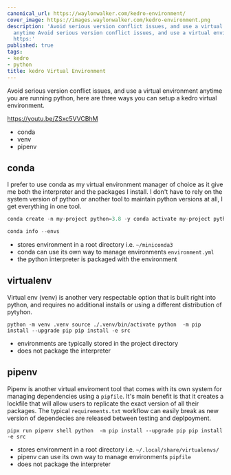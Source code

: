 ```yaml
---
canonical_url: https://waylonwalker.com/kedro-environment/
cover_image: https://images.waylonwalker.com/kedro-environment.png
description: 'Avoid serious version conflict issues, and use a virtual environment
  anytime Avoid serious version conflict issues, and use a virtual environment anytime
  https:'
published: true
tags:
- kedro
- python
title: kedro Virtual Environment
---
```


Avoid serious version conflict issues, and use a virtual environment anytime you are running python, here are three ways you can setup a kedro virtual environment.

https://youtu.be/ZSxc5VVCBhM

* conda
* venv
* pipenv

## conda

I prefer to use conda as my virtual environment manager of choice as it give me both the interpreter and the packages I install.  I don't have to rely on the system version of python or another tool to maintain python versions at all, I get everything in one tool.

``` python
conda create -n my-project python=3.8 -y conda activate my-project python  -m pip install --upgrade pip pip install -e src
```

``` python
conda info --envs
```

* stores environment in a root directory i.e. `~/miniconda3`
* conda can use its own way to manage environments `environment.yml`
* the python interpreter is packaged with the environment

## virtualenv

Virtual env (venv) is another very respectable option that is built right into python, and requires no additional installs or using a different distribution of pytyhon.

```
python -m venv .venv source ./.venv/bin/activate python  -m pip install --upgrade pip pip install -e src
```

* environments are typically stored in the project directory
* does not package the interpreter

## pipenv

Pipenv is another virtual enviroment tool that comes with its own system for managing dependencies using a `pipfile`.  It's main benefit is that it creates a lockfile that will allow users to replicate the exact version of all their packages.  The typical `requirements.txt` workflow can easily break as new version of dependecies are released between testing  and deplpoyment.

```
pipx run pipenv shell python  -m pip install --upgrade pip pip install -e src
```
* stores environment in a root directory i.e. `~/.local/share/virtualenvs/`
* pipenv can use its own way to manage environments `pipfile`
* does not package the interpreter